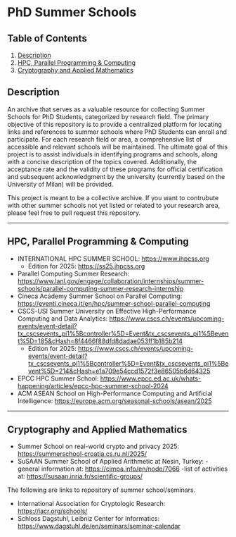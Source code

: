 # PhD Summer Schools

## Table of Contents
1. [Description](#description)
2. [HPC, Parallel Programming & Computing](#hpc)
3. [Cryptography and Applied Mathematics](#cry)

## Description <a name="description"></a>
An archive that serves as a valuable resource for collecting Summer Schools for PhD Students, categorized by research field.
The primary objective of this repository is to provide a centralized platform for locating links and references to summer schools where PhD Students can enroll and participate.
For each research field or area, a comprehensive list of accessible and relevant schools will be maintained. The ultimate goal of this project is to assist individuals in identifying programs and schools, along with a concise description of the topics covered. Additionally, the acceptance rate and the validity of these programs for official certification and subsequent acknowledgment by the university (currently based on the University of Milan) will be provided. 

This project is meant to be a collective archive. If you want to contrubute with other summer schools not yet listed or related to your research area, please feel free to pull request this repository. 

------

## HPC, Parallel Programming & Computing <a name="hpc"></a>
* INTERNATIONAL HPC SUMMER SCHOOL: https://www.ihpcss.org
  * Edition for 2025: https://ss25.ihpcss.org 
* Parallel Computing Summer Research: https://www.lanl.gov/engage/collaboration/internships/summer-schools/parallel-computing-summer-research-internship
* Cineca Academy Summer School on Parallel Computing: https://eventi.cineca.it/en/hpc/summer-school-parallel-computing
* CSCS-USI Summer University on Effective High-Performance Computing and Data Analytics: https://www.cscs.ch/events/upcoming-events/event-detail?tx_cscsevents_pi1%5Bcontroller%5D=Event&tx_cscsevents_pi1%5Bevent%5D=185&cHash=8f4466f88dfd8dadae053ff1b185b214
  * Edition for 2025: https://www.cscs.ch/events/upcoming-events/event-detail?tx_cscsevents_pi1%5Bcontroller%5D=Event&tx_cscsevents_pi1%5Bevent%5D=214&cHash=e1a709e54ccd1572f3e86505b6d64325 
* EPCC HPC Summer School: https://www.epcc.ed.ac.uk/whats-happening/articles/epcc-hpc-summer-school-2024
* ACM ASEAN School on High-Performance Computing and Artificial Intelligence: https://europe.acm.org/seasonal-schools/asean/2025

------

## Cryptography and Applied Mathematics <a name="cry"></a>
* Summer School on real-world crypto and privacy 2025: https://summerschool-croatia.cs.ru.nl/2025/
* SuSAAN Summer School of Applied Arithmetic at Nesin, Turkey:
  -general information at: https://cimpa.info/en/node/7066
  -list of activities at: https://susaan.inria.fr/scientific-groups/
  
The following are links to repository of summer school/seminars.
* International Association for Cryptologic Research: https://iacr.org/schools/
* Schloss Dagstuhl, Leibniz Center for Informatics: https://www.dagstuhl.de/en/seminars/seminar-calendar

